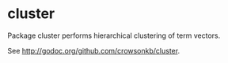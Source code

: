 cluster
=======

Package cluster performs hierarchical clustering of term vectors.

See <http://godoc.org/github.com/crowsonkb/cluster>.
